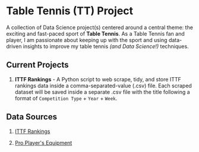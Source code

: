 # Table Tennis (TT) Project

A collection of Data Science project(s) centered around a central theme: the exciting and fast-paced sport of **Table Tennis**. As a Table Tennis fan and player, I am passionate about keeping up with the sport and using data-driven insights to improve my table tennis _(and Data Science!)_ techniques.

## Current Projects

1. **ITTF Rankings** - A Python script to web scrape, tidy, and store ITTF rankings data inside a comma-separated-value (.csv) file. Each scraped dataset will be saved inside a separate .csv file with the title following a format of `Competition Type` + `Year` + `Week`.

## Data Sources

1. [ITTF Rankings](https://www.ittf.com/rankings/)

1. [Pro Player's Equipment](https://tabletennis.guide/equipment.php?gender=1)